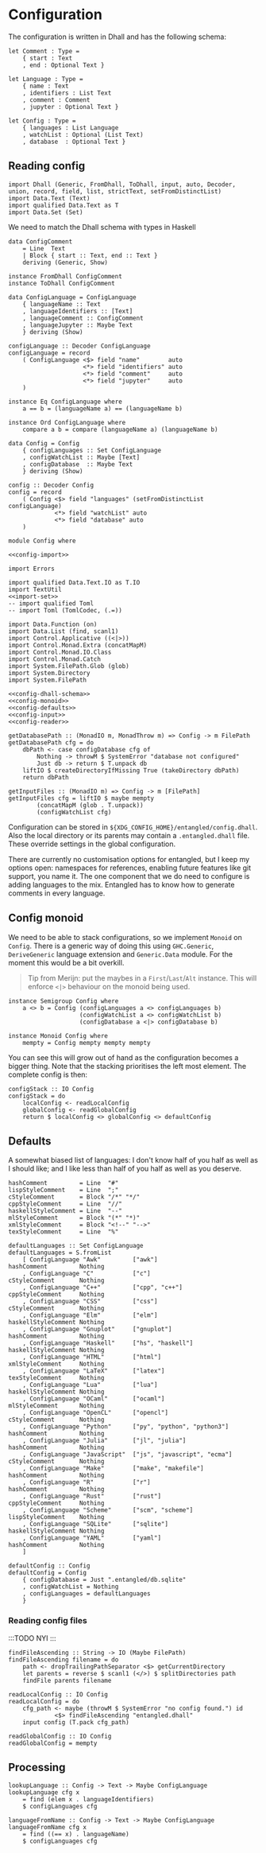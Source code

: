 # Configuration

The configuration is written in Dhall and has the following schema:

``` {.dhall #config-schema}
let Comment : Type =
    { start : Text
    , end : Optional Text }

let Language : Type =
    { name : Text
    , identifiers : List Text
    , comment : Comment
    , jupyter : Optional Text }

let Config : Type =
    { languages : List Language
    , watchList : Optional (List Text)
    , database  : Optional Text }
```

## Reading config

``` {.haskell #config-import}
import Dhall (Generic, FromDhall, ToDhall, input, auto, Decoder, union, record, field, list, strictText, setFromDistinctList)
import Data.Text (Text)
import qualified Data.Text as T
import Data.Set (Set)
```

We need to match the Dhall schema with types in Haskell

``` {.haskell #config-dhall-schema}
data ConfigComment
    = Line  Text
    | Block { start :: Text, end :: Text }
    deriving (Generic, Show)

instance FromDhall ConfigComment
instance ToDhall ConfigComment

data ConfigLanguage = ConfigLanguage
    { languageName :: Text
    , languageIdentifiers :: [Text]
    , languageComment :: ConfigComment
    , languageJupyter :: Maybe Text
    } deriving (Show)

configLanguage :: Decoder ConfigLanguage
configLanguage = record
    ( ConfigLanguage <$> field "name"        auto
                     <*> field "identifiers" auto
                     <*> field "comment"     auto
                     <*> field "jupyter"     auto
    )

instance Eq ConfigLanguage where
    a == b = (languageName a) == (languageName b)

instance Ord ConfigLanguage where
    compare a b = compare (languageName a) (languageName b)

data Config = Config
    { configLanguages :: Set ConfigLanguage
    , configWatchList :: Maybe [Text]
    , configDatabase  :: Maybe Text
    } deriving (Show)

config :: Decoder Config
config = record
    ( Config <$> field "languages" (setFromDistinctList configLanguage)
             <*> field "watchList" auto
             <*> field "database" auto
    )
```

``` {.haskell file=src/Config.hs}
module Config where

<<config-import>>

import Errors

import qualified Data.Text.IO as T.IO
import TextUtil
<<import-set>>
-- import qualified Toml
-- import Toml (TomlCodec, (.=))

import Data.Function (on)
import Data.List (find, scanl1)
import Control.Applicative ((<|>))
import Control.Monad.Extra (concatMapM)
import Control.Monad.IO.Class
import Control.Monad.Catch
import System.FilePath.Glob (glob)
import System.Directory 
import System.FilePath

<<config-dhall-schema>>
<<config-monoid>>
<<config-defaults>>
<<config-input>>
<<config-reader>>

getDatabasePath :: (MonadIO m, MonadThrow m) => Config -> m FilePath
getDatabasePath cfg = do
    dbPath <- case configDatabase cfg of
        Nothing -> throwM $ SystemError "database not configured"
        Just db -> return $ T.unpack db
    liftIO $ createDirectoryIfMissing True (takeDirectory dbPath)
    return dbPath

getInputFiles :: (MonadIO m) => Config -> m [FilePath]
getInputFiles cfg = liftIO $ maybe mempty
        (concatMapM (glob . T.unpack))
        (configWatchList cfg)
```

Configuration can be stored in `${XDG_CONFIG_HOME}/entangled/config.dhall`. Also the local directory or its parents may contain a `.entangled.dhall` file. These override settings in the global configuration.

There are currently no customisation options for entangled, but I keep my options open: namespaces for references, enabling future features like git support, you name it. The one component that we do need to configure is adding languages to the mix. Entangled has to know how to generate comments in every language.

## Config monoid

We need to be able to stack configurations, so we implement `Monoid` on `Config`. There is a generic way of doing this using `GHC.Generic`, `DeriveGeneric` language extension and `Generic.Data` module. For the moment this would be a bit overkill.

> Tip from Merijn: put the maybes in a `First`/`Last`/`Alt` instance. This will enforce `<|>` behaviour on the monoid being used.

``` {.haskell #config-monoid}
instance Semigroup Config where
    a <> b = Config (configLanguages a <> configLanguages b)
                    (configWatchList a <> configWatchList b)
                    (configDatabase a <|> configDatabase b)

instance Monoid Config where
    mempty = Config mempty mempty mempty
```

You can see this will grow out of hand as the configuration becomes a bigger thing. Note that the stacking prioritises the left most element. The complete config is then:

``` {.haskell #config-monoid}
configStack :: IO Config
configStack = do
    localConfig <- readLocalConfig
    globalConfig <- readGlobalConfig
    return $ localConfig <> globalConfig <> defaultConfig
```

## Defaults

A somewhat biased list of languages: I don't know half of you half as well as I should like; and I like less than half of you half as well as you deserve.

``` {.haskell #config-defaults}
hashComment         = Line  "#"
lispStyleComment    = Line  ";"
cStyleComment       = Block "/*" "*/"
cppStyleComment     = Line  "//"
haskellStyleComment = Line  "--"
mlStyleComment      = Block "(*" "*)"
xmlStyleComment     = Block "<!--" "-->"
texStyleComment     = Line  "%"

defaultLanguages :: Set ConfigLanguage
defaultLanguages = S.fromList
    [ ConfigLanguage "Awk"         ["awk"]                      hashComment         Nothing 
    , ConfigLanguage "C"           ["c"]                        cStyleComment       Nothing
    , ConfigLanguage "C++"         ["cpp", "c++"]               cppStyleComment     Nothing 
    , ConfigLanguage "CSS"         ["css"]                      cStyleComment       Nothing
    , ConfigLanguage "Elm"         ["elm"]                      haskellStyleComment Nothing
    , ConfigLanguage "Gnuplot"     ["gnuplot"]                  hashComment         Nothing 
    , ConfigLanguage "Haskell"     ["hs", "haskell"]            haskellStyleComment Nothing
    , ConfigLanguage "HTML"        ["html"]                     xmlStyleComment     Nothing
    , ConfigLanguage "LaTeX"       ["latex"]                    texStyleComment     Nothing
    , ConfigLanguage "Lua"         ["lua"]                      haskellStyleComment Nothing
    , ConfigLanguage "OCaml"       ["ocaml"]                    mlStyleComment      Nothing
    , ConfigLanguage "OpenCL"      ["opencl"]                   cStyleComment       Nothing
    , ConfigLanguage "Python"      ["py", "python", "python3"]  hashComment         Nothing
    , ConfigLanguage "Julia"       ["jl", "julia"]              hashComment         Nothing 
    , ConfigLanguage "JavaScript"  ["js", "javascript", "ecma"] cStyleComment       Nothing
    , ConfigLanguage "Make"        ["make", "makefile"]         hashComment         Nothing
    , ConfigLanguage "R"           ["r"]                        hashComment         Nothing
    , ConfigLanguage "Rust"        ["rust"]                     cppStyleComment     Nothing
    , ConfigLanguage "Scheme"      ["scm", "scheme"]            lispStyleComment    Nothing
    , ConfigLanguage "SQLite"      ["sqlite"]                   haskellStyleComment Nothing
    , ConfigLanguage "YAML"        ["yaml"]                     hashComment         Nothing
    ]

defaultConfig :: Config
defaultConfig = Config
    { configDatabase = Just ".entangled/db.sqlite"
    , configWatchList = Nothing
    , configLanguages = defaultLanguages
    }
```

### Reading config files

:::TODO
NYI
:::

``` {.haskell #config-input}
findFileAscending :: String -> IO (Maybe FilePath)
findFileAscending filename = do
    path <- dropTrailingPathSeparator <$> getCurrentDirectory
    let parents = reverse $ scanl1 (</>) $ splitDirectories path
    findFile parents filename

readLocalConfig :: IO Config
readLocalConfig = do
    cfg_path <- maybe (throwM $ SystemError "no config found.") id
             <$> findFileAscending "entangled.dhall"
    input config (T.pack cfg_path)

readGlobalConfig :: IO Config
readGlobalConfig = mempty
```

## Processing

``` {.haskell #config-reader}
lookupLanguage :: Config -> Text -> Maybe ConfigLanguage
lookupLanguage cfg x
    = find (elem x . languageIdentifiers) 
    $ configLanguages cfg

languageFromName :: Config -> Text -> Maybe ConfigLanguage
languageFromName cfg x
    = find ((== x) . languageName)
    $ configLanguages cfg
```

